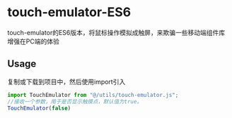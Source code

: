 # touch-emulator-ES6
touch-emulator的ES6版本，将鼠标操作模拟成触屏，来欺骗一些移动端组件库增强在PC端的体验

## Usage
复制或下载到项目中，然后使用import引入
```javascript
import TouchEmulator from "@/utils/touch-emulator.js";
//接收一个参数，用于是否显示触摸点，默认值为true。
TouchEmulator(false)
```
